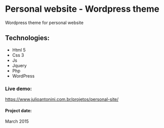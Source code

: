 # Personal website - Wordpress theme
Wordpress theme for personal website


## Technologies:
- Html 5
- Css 3
- Js
- Jquery
- Php
- WordPress

### Live demo:  
https://www.julioantonini.com.br/projetos/personal-site/

#### Project date:  
March 2015

